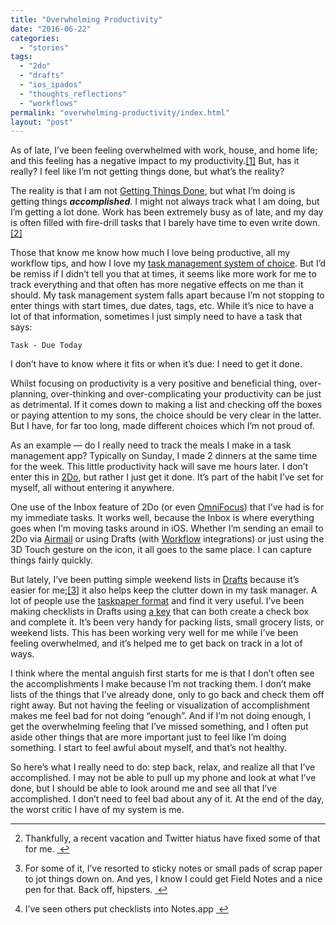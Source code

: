 ```yaml
---
title: "Overwhelming Productivity"
date: "2016-06-22"
categories: 
  - "stories"
tags: 
  - "2do"
  - "drafts"
  - "ios_ipados"
  - "thoughts_reflections"
  - "workflows"
permalink: "overwhelming-productivity/index.html"
layout: "post"
---
```


As of late, I’ve been feeling overwhelmed with work, house, and home life; and this feeling has a negative impact to my productivity.[\[1\]](#fn-1 "see footnote") But, has it really? I feel like I’m not getting things done, but what’s the reality?

The reality is that I am not [Getting Things Done](http://www.amazon.com/dp/0143126563/?tag=nahumck-20), but what I’m doing is getting things **_accomplished_**. I might not always track what I am doing, but I’m getting a lot done. Work has been extremely busy as of late, and my day is often filled with fire-drill tasks that I barely have time to even write down.[\[2\]](#fn-2 "see footnote")

Those that know me know how much I love being productive, all my workflow tips, and how I love my [task management system of choice](https://www.nahumck.me/move-your-thoughts-to-2do). But I’d be remiss if I didn’t tell you that at times, it seems like more work for me to track everything and that often has more negative effects on me than it should. My task management system falls apart because I’m not stopping to enter things with start times, due dates, tags, etc. While it’s nice to have a lot of that information, sometimes I just simply need to have a task that says:

`Task - Due Today`

I don’t have to know where it fits or when it’s due: I need to get it done.

Whilst focusing on productivity is a very positive and beneficial thing, over-planning, over-thinking and over-complicating your productivity can be just as detrimental. If it comes down to making a list and checking off the boxes or paying attention to my sons, the choice should be very clear in the latter. But I have, for far too long, made different choices which I’m not proud of.

As an example — do I really need to track the meals I make in a task management app? Typically on Sunday, I made 2 dinners at the same time for the week. This little productivity hack will save me hours later. I don’t enter this in [2Do](https://geo.itunes.apple.com/us/app/2do/id303656546?at=1001l4VZ&ct=nahumck_me), but rather I just get it done. It’s part of the habit I’ve set for myself, all without entering it anywhere.

One use of the Inbox feature of 2Do (or even [OmniFocus](https://geo.itunes.apple.com/us/app/omnifocus-2/id904071710?at=1001l4VZ&ct=nahumck_me)) that I’ve had is for my immediate tasks. It works well, because the Inbox is where everything goes when I’m moving tasks around in iOS. Whether I’m sending an email to 2Do via [Airmail](https://geo.itunes.apple.com/us/app/airmail-your-mail-with-you/id993160329?at=1001l4VZ&ct=nahumck_me) or using Drafts (with [Workflow](https://geo.itunes.apple.com/us/app/workflow-powerful-automation/id915249334?at=1001l4VZ&ct=nahumck_me) integrations) or just using the 3D Touch gesture on the icon, it all goes to the same place. I can capture things fairly quickly.

But lately, I’ve been putting simple weekend lists in [Drafts](https://geo.itunes.apple.com/us/app/drafts-4-quickly-capture-notes/id905337691?at=1001l4VZ&ct=nahumck_me) because it’s easier for me;[\[3\]](#fn-3 "see footnote") it also helps keep the clutter down in my task manager. A lot of people use the [taskpaper format](https://www.taskpaper.com/) and find it very useful. I’ve been making checklists in Drafts using [a key](https://drafts4-actions.agiletortoise.com/k/1Mz) that can both create a check box and complete it. It’s been very handy for packing lists, small grocery lists, or weekend lists. This has been working very well for me while I’ve been feeling overwhelmed, and it’s helped me to get back on track in a lot of ways.

I think where the mental anguish first starts for me is that I don’t often see the accomplishments I make because I’m not tracking them. I don’t make lists of the things that I’ve already done, only to go back and check them off right away. But not having the feeling or visualization of accomplishment makes me feel bad for not doing “enough”. And if I’m not doing enough, I get the overwhelming feeling that I’ve missed something, and I often put aside other things that are more important just to feel like I’m doing something. I start to feel awful about myself, and that’s not healthy.

So here’s what I really need to do: step back, relax, and realize all that I’ve accomplished. I may not be able to pull up my phone and look at what I’ve done, but I should be able to look around me and see all that I’ve accomplished. I don’t need to feel bad about any of it. At the end of the day, the worst critic I have of my system is me.

* * *

2. Thankfully, a recent vacation and Twitter hiatus have fixed some of that for me. [ ↩](#fnref-1 "return to article")

4. For some of it, I’ve resorted to sticky notes or small pads of scrap paper to jot things down on. And yes, I know I could get Field Notes and a nice pen for that. Back off, hipsters. [ ↩](#fnref-2 "return to article")

6. I’ve seen others put checklists into Notes.app [ ↩](#fnref-3 "return to article")
